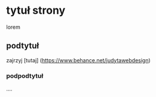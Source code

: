 # tytuł strony
lorem

## podtytuł
zajrzyj [tutaj] (https://www.behance.net/judytawebdesign)

### podpodtytuł
....
